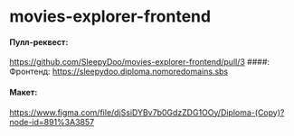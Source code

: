 # movies-explorer-frontend
#### Пулл-реквест:
https://github.com/SleepyDoo/movies-explorer-frontend/pull/3
####: Фронтенд:
https://sleepydoo.diploma.nomoredomains.sbs
#### Макет:
https://www.figma.com/file/djSsiDYBv7b0GdzZDG1OOy/Diploma-(Copy)?node-id=891%3A3857
